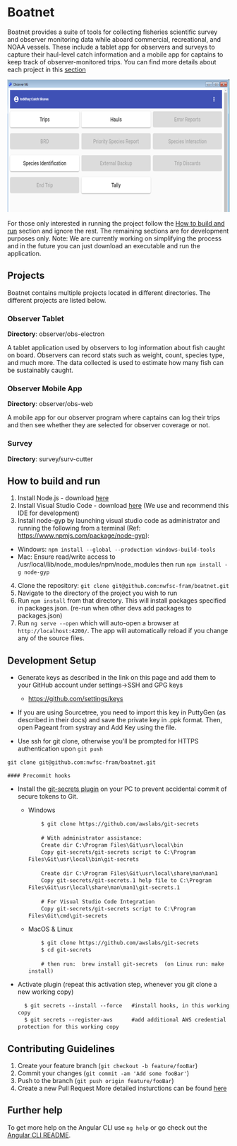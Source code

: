 # Boatnet 
Boatnet provides a suite of tools for collecting fisheries scientific survey and observer monitoring data while aboard commercial, recreational, and NOAA vessels. These include a tablet app for observers and surveys to capture their haul-level catch information and a mobile app for captains to keep track of observer-monitored trips. You can find more details about each project in this [section](https://github.com/nwfsc-fram/boatnet#projects)

<p align="center">
  <img src="./img/FRAM_screenshot.PNG" alt="FRAM Screenshot"
       width="654" height="300">
</p>

For those only interested in running the project follow the [How to build and run](https://github.com/nwfsc-fram/boatnet#how-to-build-and-run) section and ignore the rest. The remaining sections are for development purposes only. Note: We are currently working on simplifying the process and in the future you can just download an executable and run the application.

## Projects 
Boatnet contains multiple projects located in different directories. The different projects are listed below. 

### Observer Tablet
__Directory__: observer/obs-electron 

A tablet application used by observers to log information about fish caught on board. Observers can record stats such as weight, count, species type, and much more. The data collected is used to estimate how many fish can be sustainably caught. 

### Observer Mobile App
__Directory__: observer/obs-web

A mobile app for our observer program where captains can log their trips and then see whether they are selected for observer coverage or not. 

### Survey 
__Directory__: survey/surv-cutter

## How to build and run
1) Install Node.js - download [here](https://nodejs.org/en/)
2) Install Visual Studio Code - download [here](https://code.visualstudio.com/) (We use and recommend this IDE for development)
3) Install node-gyp by launching visual studio code as administrator and running the following from a terminal (Ref: https://www.npmjs.com/package/node-gyp):
 * Windows:  `npm install --global --production windows-build-tools` 
 * Mac: Ensure read/write access to /usr/local/lib/node_modules/npm/node_modules then run `npm install -g node-gyp`
4) Clone the repository: `git clone git@github.com:nwfsc-fram/boatnet.git`
5) Navigate to the directory of the project you wish to run
6) Run `npm install` from that directory. This will install packages specified in packages.json. (re-run when other devs add packages to packages.json)
7) Run `ng serve --open` which will auto-open a browser at `http://localhost:4200/`. The app will automatically reload if you change any of the source files.

## Development Setup
* Generate keys as described in the link on this page and add them to your GitHub account under settings->SSH and GPG keys
  * https://github.com/settings/keys

* If you are using Sourcetree, you need to import this key in PuttyGen (as described in their docs) and save the private key in .ppk format. Then, open Pageant from systray and Add Key using the file.
* Use ssh for git clone, otherwise you'll be prompted for HTTPS authentication upon `git push`
```
git clone git@github.com:nwfsc-fram/boatnet.git
```

    #### Precommit hooks
* Install the [git-secrets plugin](https://github.com/awslabs/git-secrets) on your PC to prevent accidental commit of secure tokens to Git.
  * Windows

            $ git clone https://github.com/awslabs/git-secrets
            
            # With administrator assistance:
            Create dir C:\Program Files\Git\usr\local\bin
            Copy git-secrets/git-secrets script to C:\Program Files\Git\usr\local\bin\git-secrets
            
            Create dir C:\Program Files\Git\usr\local\share\man\man1
            Copy git-secrets/git-secrets.1 help file to C:\Program Files\Git\usr\local\share\man\man1\git-secrets.1

            # For Visual Studio Code Integration
            Copy git-secrets/git-secrets script to C:\Program Files\Git\cmd\git-secrets

  * MacOS & Linux

            $ git clone https://github.com/awslabs/git-secrets
            $ cd git-secrets
            
            # then run:  brew install git-secrets  (on Linux run: make install)

* Activate plugin (repeat this activation step, whenever you git clone a new working copy)

        $ git secrets --install --force   #install hooks, in this working copy
        $ git secrets --register-aws      #add additional AWS credential protection for this working copy

## Contributing Guidelines
1. Create your feature branch (`git checkout -b feature/fooBar`)
2. Commit your changes (`git commit -am 'Add some fooBar'`)
3. Push to the branch (`git push origin feature/fooBar`)
4. Create a new Pull Request
More detailed insturctions can be found [here](./CONTRIBUTING.md)

## Further help

To get more help on the Angular CLI use `ng help` or go check out the [Angular CLI README](https://github.com/angular/angular-cli/blob/master/README.md).
